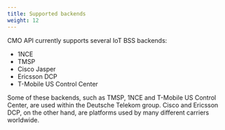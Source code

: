 ```yaml
---
title: Supported backends
weight: 12
---
```

CMO API currently supports several IoT BSS backends:

- 1NCE
- TMSP
- Cisco Jasper
- Ericsson DCP
- T-Mobile US Control Center

Some of these backends, such as TMSP, 1NCE and T-Mobile US Control Center, are used within the Deutsche Telekom group. 
Cisco and Ericsson DCP, on the other hand, are platforms used by many different carriers worldwide.

